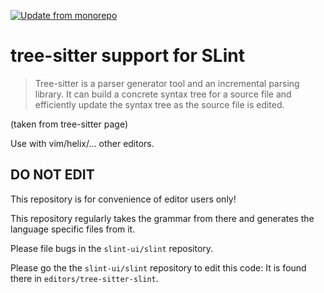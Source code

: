 <!-- Copyright <C2><A9> SixtyFPS GmbH <info@slint.dev> ; SPDX-License-Identifier: GPL-3.0-only OR LicenseRef-Slint-Royalty-free-1.1 OR LicenseRef-Slint-commercial -->

[![Update from monorepo](https://github.com/slint-ui/tree-sitter-slint/actions/workflows/update_from_monorepo.yaml/badge.svg)](https://github.com/slint-ui/tree-sitter-slint/actions/workflows/update_from_monorepo.yaml)

# tree-sitter support for SLint

> Tree-sitter is a parser generator tool and an incremental parsing library. It
> can build a concrete syntax tree for a source file and efficiently update the
> syntax tree as the source file is edited.

(taken from tree-sitter page)

Use with vim/helix/... other editors.

## DO NOT EDIT

This repository is for convenience of editor users only!

This repository regularly takes the grammar from there and generates the
language specific files from it.

Please file bugs in the `slint-ui/slint` repository.

Please go the the `slint-ui/slint` repository to edit this code: It is found
there in `editors/tree-sitter-slint`.

